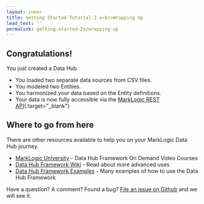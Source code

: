 ```yaml
---
layout: inner
title: Getting Started Tutorial 2.x<br>Wrapping Up
lead_text: ''
permalink: getting-started-2x/wrapping-up
---
```


## Congratulations!
You just created a Data Hub.

- You loaded two separate data sources from CSV files.
- You modeled two Entities.
- You harmonized your data based on the Entity definitions.
- Your data is now fully accessible via the [MarkLogic REST API](https://docs.marklogic.com/REST/client){:target="_blank"}

## Where to go from here

There are other resources available to help you on your MarkLogic Data Hub journey.

- [MarkLogic University](https://mlu.marklogic.com/ondemand/index.xqy?q=Series%3A%22Operational%20Data%20Hubs%22) - Data Hub Framework On Demand Video Courses
- [Data Hub Framework Wiki](https://github.com/marklogic-community/marklogic-data-hub/wiki) - Read about more advanced uses
- [Data Hub Framework Examples](https://github.com/marklogic-community/marklogic-data-hub/tree/2.0-develop/examples) - Many examples of how to use the Data Hub Framework

Have a question? A comment? Found a bug? [File an issue on Github](https://github.com/marklogic-community/marklogic-data-hub/issues/new) and we will see it.
